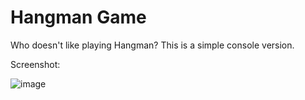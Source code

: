 # Hangman Game

Who doesn't like playing Hangman? This is a simple console version.

Screenshot:

![image](https://user-images.githubusercontent.com/75262108/177409481-8e2e0e29-fd1a-453d-8bab-db2734038aaf.png)
